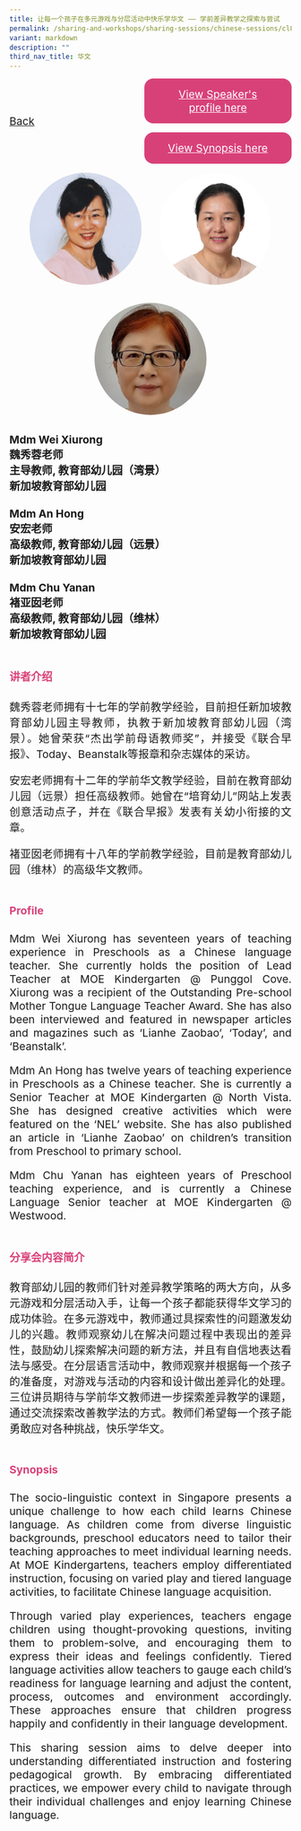 ```yaml
---
title: 让每一个孩子在多元游戏与分层活动中快乐学华文 —— 学前差异教学之探索与尝试
permalink: /sharing-and-workshops/sharing-sessions/chinese-sessions/cl8/
variant: markdown
description: ""
third_nav_title: 华文
---
```

<style>
.entry-title{
  font-size: 2.25rem;
  font-weight: 700;
  margin-bottom: 2rem;
  text-align: center;
}
.entry-content p{
  text-align: justify;
}

.entry-title.supported-by{
  margin-bottom: 0;
  margin-top: 3rem;
}

.entry-content .buttons-container{
  align-items: center;
  column-gap: 1rem;
  display: flex;
  flex-wrap: wrap;
  justify-content: center;
}
.entry-content .buttons-container .btn-link{
  background-color: #7431e8;
  border-radius: 0.4rem;
  color: #fff;
  font-size: 1.5rem;
  margin-bottom: 1rem;
  padding: 15px 20px;
  text-align: center;
  text-decoration: none;
  width: 15rem;
}
.entry-content .buttons-container .btn-link:hover{
  background-color: lightgrey;
}

.entry-content.sharing-sessions{
  align-items: center;
  display: flex;
  flex-direction: column;
  row-gap: 1.5rem;
}
.entry-content.sharing-sessions .session-item{
  align-items: flex-start;
  background-color:#d84178;
  border-radius: 0.5rem;
  color: #ffffff;
  row-gap: 2rem;
  display: flex;
  font-size: 1.1rem;
  flex-direction: column;
  line-height: 1.2;
  justify-content: space-between;
  margin-bottom: 2rem;
  padding: 1rem;
  width: 100%;
}
.entry-content.sharing-sessions .session-item .lower-wrapper{
  display: flex;
  flex-direction: column;
  row-gap: 2rem;
  width: 100%;
}
.entry-content.sharing-sessions .session-item .session-link{
  border: 2px solid lightgrey;
  border-radius: 0.5rem;
  padding: 1rem;
  text-align: center;
}
.entry-content.sharing-sessions .session-item .session-link a{
  color: #ffffff;
}

.entry-content.sharing-sessions.malay-sessions .session-item{
  background-color: #a3c864;
}

.entry-content.sharing-sessions.tamil-sessions .session-item,
.entry-content.sharing-sessions.preschools-exhibitors .session-item{
  background-color: #9b4490;
}

.entry-content.sharing-sessions.english-sessions .session-item{
  background-color: #fa0;
}

.entry-content.sharing-sessions.primary-secondary-exhibitors .session-item{
  background-color: #a3c864;
}

.entry-content.sharing-sessions .session-item .session-link:hover{
  background-color: lightgrey;
}

.entry-content.sharing-session-item{
  font-size: 1.2rem;
}
.entry-content.sharing-session-item .sharing-sessions-nav{
  align-items: center;
  column-gap: 1rem;
  display: flex;
  flex-wrap: wrap;
  justify-content: space-between;
  padding-bottom: 1rem;
}
.entry-content.sharing-session-item .sharing-sessions-nav .inner-nav-wrapper{
  column-gap: 1rem;
  display: flex;
  flex: 2;
  flex-wrap: wrap;
  justify-content: flex-end;
  row-gap: 1rem;
}
.entry-content.sharing-session-item .sharing-sessions-nav .inner-nav-wrapper .nav-btn{
  background-color: #d84178;
  border-radius: 1rem;
  color: #fff;
  padding: 1rem 2rem;
  text-align: center;
  width: 100%;
}
.entry-content.sharing-session-item.malay-session .sharing-sessions-nav .inner-nav-wrapper .nav-btn{
  background-color: #a3c864;
}
.entry-content.sharing-session-item.tamil-session .sharing-sessions-nav .inner-nav-wrapper .nav-btn{
  background-color: #9b4490;
}
.entry-content.sharing-session-item.english-session .sharing-sessions-nav .inner-nav-wrapper .nav-btn{
  background-color: #fa0;
}
.entry-content.sharing-session-item .sharing-sessions-nav .inner-nav-wrapper .nav-btn:hover{
  background-color: lightgrey;
}
.entry-content.sharing-session-item .profile-photo-container{
  align-items: center;
  column-gap: 1rem;
  display: flex;
  flex-wrap: wrap;
  justify-content: space-between;
  row-gap: 1rem;
}
.entry-content.sharing-session-item .profile-photo{
  align-items: center;
  column-gap: 2rem;
  display: flex;
  flex-wrap: wrap;
  justify-content: center;
  row-gap: 2rem;
  margin-bottom: 2rem;
}
.entry-content.sharing-session-item .profile-photo img{
  border-radius: 100px;
  width: 200px;
}
.entry-content.sharing-session-item.awardee-item .profile-photo{
  width: 100%;
}
.entry-content.sharing-session-item .profile-name{
  font-weight: 700;
  margin-bottom: 3rem;
}
.entry-content.sharing-session-item h4{
  color: #d84178;
}
.entry-content.sharing-session-item.malay-session h4{
  color: #a3c864;
}
.entry-content.sharing-session-item.tamil-session h4{
  color: #9b4490;
}
.entry-content.sharing-session-item.english-session h4{
  color: #fa0;
}
.entry-content.sharing-session-item.awardee-item h3,
.entry-content.sharing-session-item.awardee-item h4{
  color: #4372d6;
}
.entry-content.sharing-session-item .section-wrapper{
  margin-bottom: 3rem;
}

.entry-content.awardees-container h4{
  font-weight: 700;
  margin-bottom: 3rem;
}
.entry-content.awardees-container a{
  text-decoration: none;
}
.entry-content.awardees-container .section-wrapper{
  margin-bottom: 10rem;
}
.entry-content.awardees-container .section-row{
  column-gap: 1rem;
  display: flex;
  flex-wrap: wrap;
  justify-content: space-around;
  row-gap: 1rem;
}
.entry-content.awardees-container .section-column{
  width: 30%;
}
.entry-content.awardees-container .awardee-wrapper{
  align-items: center;
  display: flex;
  flex-direction: column;
  justify-content: center;
  row-gap: 1rem;
}
.entry-content.awardees-container .awardee-wrapper .awardee-pic{
  width: 10rem;
}
.entry-content.awardees-container .awardee-wrapper .awardee-profile{
  color: #484848;
  text-align: center;
}
.entry-content.awardees-container .awardee-wrapper .name-english{
  font-size: 1.25rem;
  margin-bottom: 1rem;
}
.entry-content.awardees-container .awardee-wrapper .name-chinese{
  font-size: 1.25rem;
  margin-bottom: 1rem;
}

.entry-content .btntop{
  position: fixed;
  float: right;
  bottom: 20px;
  right: 80px;
  z-index: 99;
  boder: none;
  background-color: #3bb9ff;
  cursor: pointer;
  padding: 15px;
  boder-radius: 4px;
  color: #fff;
  font-weight: 600;
}

.coming-soon{
  color: #7431e8;
  font-size: 2rem;
  font-weight: 700;
  margin-top: 3rem;
  text-align: center;
}

@media all and (min-width: 40rem ){
  .entry-content.sharing-sessions{
    align-items: flex-start;
    display: flex;
    flex-direction: column;
    row-gap: 1.5rem;
  }

  
  .entry-content.sharing-sessions .session-item .lower-wrapper{
    align-items: center;
    flex-direction: row;
    justify-content: space-between;
  }

  .entry-content.sharing-session-item .sharing-sessions-nav .inner-nav-wrapper .nav-btn{
    width: 45%;
  }
}
</style>

<div class="entry-content sharing-session-item">
<div class="sharing-sessions-nav">
<a href="/sharing-and-workshops/sharing-sessions/chinese-sessions/">Back</a>
<div class="inner-nav-wrapper">
<a class="nav-btn" href="#C1">View Speaker's profile here</a>
<a class="nav-btn" href="#C2">View Synopsis here</a>
</div>
</div>

<div class="profile-photo">
<img alt="Wei Xiurong" src="/images/Sharing_sessions/wei-xiurong.jpg">
<img alt="An Hong" src="/images/Sharing_sessions/an-hong.jpg">
<img alt="Chu Yanan" src="/images/Sharing_sessions/chu-yanan.jpg">
</div>

<div class="profile-name">
Mdm Wei Xiurong<br>
魏秀蓉老师<br>
主导教师, 教育部幼儿园（湾景）<br>
新加坡教育部幼儿园<br>
<br>
Mdm An Hong<br>
安宏老师<br>
高级教师, 教育部幼儿园（远景）<br>
新加坡教育部幼儿园<br>
<br>
Mdm Chu Yanan<br>
褚亚囡老师<br>
高级教师, 教育部幼儿园（维林）<br>
新加坡教育部幼儿园
</div>

<div class="section-wrapper">
<h4 id="C1">讲者介绍</h4>
<p>
魏秀蓉老师拥有十七年的学前教学经验，目前担任新加坡教育部幼儿园主导教师，执教于新加坡教育部幼儿园（湾景）。她曾荣获“杰出学前母语教师奖”，并接受《联合早报》、Today、Beanstalk等报章和杂志媒体的采访。
</p>
<p>
安宏老师拥有十二年的学前华文教学经验，目前在教育部幼儿园（远景）担任高级教师。她曾在“培育幼儿”网站上发表创意活动点子，并在《联合早报》发表有关幼小衔接的文章。
</p>
<p>
褚亚囡老师拥有十八年的学前教学经验，目前是教育部幼儿园（维林）的高级华文教师。
</p>
</div>

<div class="section-wrapper">
<h4>Profile</h4>
<p>
Mdm Wei Xiurong has seventeen years of teaching experience in Preschools as a Chinese language teacher. She currently holds the position of Lead Teacher at MOE Kindergarten @ Punggol Cove. Xiurong was a recipient of the Outstanding Pre-school Mother Tongue Language Teacher Award. She has also been interviewed and featured in newspaper articles and magazines such as ‘Lianhe Zaobao’, ‘Today’, and ‘Beanstalk’.
</p>
<p>
Mdm An Hong has twelve years of teaching experience in Preschools as a Chinese teacher. She is currently a Senior Teacher at MOE Kindergarten @ North Vista. She has designed creative activities which were featured on the ‘NEL’ website. She has also published an article in ‘Lianhe Zaobao’ on children’s transition from Preschool to primary school.
</p>
<p>
Mdm Chu Yanan has eighteen years of Preschool teaching experience, and is currently a Chinese Language Senior teacher at MOE Kindergarten @ Westwood.
</p>
</div>

<div class="section-wrapper">
<h4 id="C2">分享会内容简介</h4> 
<p>
教育部幼儿园的教师们针对差异教学策略的两大方向，从多元游戏和分层活动入手，让每一个孩子都能获得华文学习的成功体验。在多元游戏中，教师通过具探索性的问题激发幼儿的兴趣。教师观察幼儿在解决问题过程中表现出的差异性，鼓励幼儿探索解决问题的新方法，并且有自信地表达看法与感受。在分层语言活动中，教师观察并根据每一个孩子的准备度，对游戏与活动的内容和设计做出差异化的处理。三位讲员期待与学前华文教师进一步探索差异教学的课题，通过交流探索改善教学法的方式。教师们希望每一个孩子能勇敢应对各种挑战，快乐学华文。
</p>
</div>

<div class="section-wrapper">
<h4>Synopsis</h4> 
<p>
The socio-linguistic context in Singapore presents a unique challenge to how each child learns Chinese language. As children come from diverse linguistic backgrounds, preschool educators need to tailor their teaching approaches to meet individual learning needs. At MOE Kindergartens, teachers employ differentiated instruction, focusing on varied play and tiered language activities, to facilitate Chinese language acquisition.
</p>
<p>
Through varied play experiences, teachers engage children using thought-provoking questions, inviting them to problem-solve, and encouraging them to express their ideas and feelings confidently. Tiered language activities allow teachers to gauge each child’s readiness for language learning and adjust the content, process, outcomes and environment accordingly. These approaches ensure that children progress happily and confidently in their language development.
</p>
<p>
This sharing session aims to delve deeper into understanding differentiated instruction and fostering pedagogical growth. By embracing differentiated practices, we empower every child to navigate through their individual  challenges and enjoy learning Chinese language.
</p>
</div>

<div class="section-wrapper">
</div>
</div>